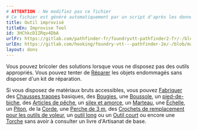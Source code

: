 ```yaml
---
# ATTENTION : Ne modifiez pas ce fichier
# Ce fichier est généré automatiquement par un script d'après les données du module Foundry VTT officiel et de sa traduction
title: Outil improvisé
titleEn: Improvise Tool
id: 3HChkcD1IRqv4DbA
urlFr: https://gitlab.com/pathfinder-fr/foundryvtt-pathfinder2-fr/-/blob/master/data/feats/3HChkcD1IRqv4DbA.htm
urlEn: https://gitlab.com/hooking/foundry-vtt---pathfinder-2e/-/blob/master/packs/data/feats.db/improvise-tool.json
layout: dons
---
```

Vous pouvez bricoler des solutions lorsque vous ne disposez pas des outils appropriés. Vous pouvez tenter de [Réparer](../actions/réparer.html) les objets endommagés sans disposer d'un kit de réparation.

Si vous disposez de matériaux bruts accessibles, vous pouvez [Fabriquer](../actions/fabriquer.html) des [Chausses trappes](../équipements/chausse-trappes.html) basiques, des [Bougies](../équipements/bougie.html), une [Boussole](../équipements/boussole.html), un [pied-de-biche](../équipements/pied-de-biche.html), des [Articles de pêche](../équipements/articles-de-pêche.html), un [silex et amorce](../équipements/silex-et-amorce.html), un [Marteau](../équipements/marteau.html), une [Échelle](../équipements/échelle-3-m.html), un [Piton](../équipements/piton.html), de la [Corde](../équipements/corde.html), une [Perche de 3 m](../équipements/perche-de-3-m.html), des [Crochets de remplacement pour les outils de voleur](../équipements/crochets-de-remplacement.html), un [outil long](../équipements/outil.html) ou un [Outil court](../équipements/outil.html) ou encore une [Torche](../équipements/torche.html) sans avoir à consulter un livre d'Artisanat de base.

